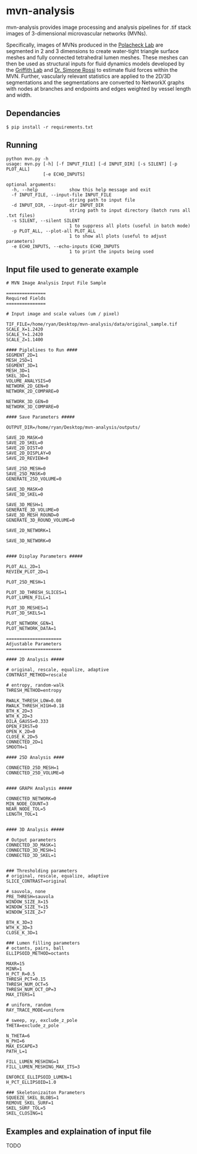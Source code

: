 # mvn-analysis
mvn-analysis provides image processing and analysis pipelines for .tif stack images of 3-dimensional microvascular networks (MVNs). 

Specifically, images of MVNs produced in the [Polacheck Lab](https://www.polachecklaboratory.com/ "Polacheck Group Page") are segmented in 2 and 3 dimensions to create water-tight triangle surface meshes and fully connected tetrahedral lumen meshes. These meshes can then be used as structural inputs for fluid dynamics models developed by the [Griffith Lab](http://griffith.web.unc.edu/ "Griffith Group Page") and [Dr. Simone Rossi](https://github.com/rossisimone/beatit "Rossi Github Repository") to estimate fluid forces within the MVN. Further, vascularly relevant statistics are applied to the 2D/3D segmentations and the segmentations are converted to NetworkX graphs with nodes at branches and endpoints and edges weighted by vessel length and width.

## Dependancies
```
$ pip install -r requirements.txt
```

## Running
```
python mvn.py -h
usage: mvn.py [-h] [-f INPUT_FILE] [-d INPUT_DIR] [-s SILENT] [-p PLOT_ALL]
              [-e ECHO_INPUTS]

optional arguments:
  -h, --help            show this help message and exit
  -f INPUT_FILE, --input-file INPUT_FILE
                        string path to input file
  -d INPUT_DIR, --input-dir INPUT_DIR
                        string path to input directory (batch runs all .txt files)
  -s SILENT, --silent SILENT
                        1 to suppress all plots (useful in batch mode)
  -p PLOT_ALL, --plot-all PLOT_ALL
                        1 to show all plots (useful to adjust parameters)
  -e ECHO_INPUTS, --echo-inputs ECHO_INPUTS
                        1 to print the inputs being used

```
## Input file used to generate example
```
# MVN Image Analysis Input File Sample

===============
Required Fields
===============

# Input image and scale values (um / pixel)

TIF_FILE=/home/ryan/Desktop/mvn-analysis/data/original_sample.tif
SCALE_X=1.2420
SCALE_Y=1.2420
SCALE_Z=1.1400

#### Piplelines to Run ####
SEGMENT_2D=1
MESH_25D=1
SEGMENT_3D=1
MESH_3D=1
SKEL_3D=1
VOLUME_ANALYSIS=0
NETWORK_2D_GEN=0
NETWORK_2D_COMPARE=0

NETWORK_3D_GEN=0
NETWORK_3D_COMPARE=0

#### Save Parameters #####

OUTPUT_DIR=/home/ryan/Desktop/mvn-analysis/outputs/

SAVE_2D_MASK=0
SAVE_2D_SKEL=0
SAVE_2D_DIST=0
SAVE_2D_DISPLAY=0
SAVE_2D_REVIEW=0

SAVE_25D_MESH=0
SAVE_25D_MASK=0
GENERATE_25D_VOLUME=0

SAVE_3D_MASK=0
SAVE_3D_SKEL=0

SAVE_3D_MESH=1
GENERATE_3D_VOLUME=0
SAVE_3D_MESH_ROUND=0
GENERATE_3D_ROUND_VOLUME=0

SAVE_2D_NETWORK=1

SAVE_3D_NETWORK=0


#### Display Parameters #####

PLOT_ALL_2D=1
REVIEW_PLOT_2D=1

PLOT_25D_MESH=1

PLOT_3D_THRESH_SLICES=1
PLOT_LUMEN_FILL=1

PLOT_3D_MESHES=1
PLOT_3D_SKELS=1

PLOT_NETWORK_GEN=1
PLOT_NETWORK_DATA=1

=====================
Adjustable Parameters
=====================

#### 2D Analysis #####

# original, rescale, equalize, adaptive
CONTRAST_METHOD=rescale

# entropy, random-walk
THRESH_METHOD=entropy

RWALK_THRESH_LOW=0.08
RWALK_THRESH_HIGH=0.18
BTH_K_2D=3
WTH_K_2D=3
DILA_GAUSS=0.333
OPEN_FIRST=0
OPEN_K_2D=0
CLOSE_K_2D=5
CONNECTED_2D=1
SMOOTH=1

#### 25D Analysis ####

CONNECTED_25D_MESH=1
CONNECTED_25D_VOLUME=0


#### GRAPH Analysis #####

CONNECTED_NETWORK=0
MIN_NODE_COUNT=3
NEAR_NODE_TOL=5
LENGTH_TOL=1


#### 3D Analysis #####

# Output parameters
CONNECTED_3D_MASK=1
CONNECTED_3D_MESH=1
CONNECTED_3D_SKEL=1


### Thresholding parameters
# original, rescale, equalize, adaptive
SLICE_CONTRAST=original

# sauvola, none
PRE_THRESH=sauvola
WINDOW_SIZE_X=15
WINDOW_SIZE_Y=15
WINDOW_SIZE_Z=7

BTH_K_3D=3
WTH_K_3D=3
CLOSE_K_3D=1

### Lumen filling parameters
# octants, pairs, ball
ELLIPSOID_METHOD=octants

MAXR=15
MINR=1
H_PCT_R=0.5
THRESH_PCT=0.15
THRESH_NUM_OCT=5
THRESH_NUM_OCT_OP=3
MAX_ITERS=1

# uniform, random
RAY_TRACE_MODE=uniform

# sweep, xy, exclude_z_pole
THETA=exclude_z_pole

N_THETA=6
N_PHI=6
MAX_ESCAPE=3
PATH_L=1

FILL_LUMEN_MESHING=1
FILL_LUMEN_MESHING_MAX_ITS=3

ENFORCE_ELLIPSOID_LUMEN=1
H_PCT_ELLIPSOID=1.0

### Skeletonizaiton Parameters
SQUEEZE_SKEL_BLOBS=1
REMOVE_SKEL_SURF=1
SKEL_SURF_TOL=5
SKEL_CLOSING=1

```

## Examples and explaination of input file
TODO

